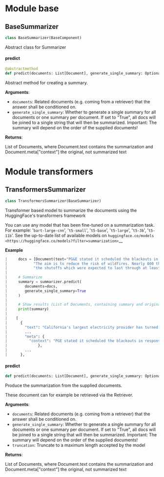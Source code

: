 <a id="base"></a>

# Module base

<a id="base.BaseSummarizer"></a>

## BaseSummarizer

```python
class BaseSummarizer(BaseComponent)
```

Abstract class for Summarizer

<a id="base.BaseSummarizer.predict"></a>

#### predict

```python
@abstractmethod
def predict(documents: List[Document], generate_single_summary: Optional[bool] = None) -> List[Document]
```

Abstract method for creating a summary.

**Arguments**:

- `documents`: Related documents (e.g. coming from a retriever) that the answer shall be conditioned on.
- `generate_single_summary`: Whether to generate a single summary for all documents or one summary per document.
If set to "True", all docs will be joined to a single string that will then
be summarized.
Important: The summary will depend on the order of the supplied documents!

**Returns**:

List of Documents, where Document.text contains the summarization and Document.meta["context"]
the original, not summarized text

<a id="transformers"></a>

# Module transformers

<a id="transformers.TransformersSummarizer"></a>

## TransformersSummarizer

```python
class TransformersSummarizer(BaseSummarizer)
```

Transformer based model to summarize the documents using the HuggingFace's transformers framework

You can use any model that has been fine-tuned on a summarization task. For example:
'`bart-large-cnn`', '`t5-small`', '`t5-base`', '`t5-large`', '`t5-3b`', '`t5-11b`'.
See the up-to-date list of available models on
`huggingface.co/models <https://huggingface.co/models?filter=summarization>`__

**Example**

```python
|     docs = [Document(text="PG&E stated it scheduled the blackouts in response to forecasts for high winds amid dry conditions."
|            "The aim is to reduce the risk of wildfires. Nearly 800 thousand customers were scheduled to be affected by"
|            "the shutoffs which were expected to last through at least midday tomorrow.")]
|
|     # Summarize
|     summary = summarizer.predict(
|        documents=docs,
|        generate_single_summary=True
|     )
|
|     # Show results (List of Documents, containing summary and original text)
|     print(summary)
|
|    [
|      {
|        "text": "California's largest electricity provider has turned off power to hundreds of thousands of customers.",
|        ...
|        "meta": {
|          "context": "PGE stated it scheduled the blackouts in response to forecasts for high winds amid dry conditions. ..."
|              },
|        ...
|      },
```

<a id="transformers.TransformersSummarizer.predict"></a>

#### predict

```python
def predict(documents: List[Document], generate_single_summary: Optional[bool] = None, truncation: bool = True) -> List[Document]
```

Produce the summarization from the supplied documents.

These document can for example be retrieved via the Retriever.

**Arguments**:

- `documents`: Related documents (e.g. coming from a retriever) that the answer shall be conditioned on.
- `generate_single_summary`: Whether to generate a single summary for all documents or one summary per document.
If set to "True", all docs will be joined to a single string that will then
be summarized.
Important: The summary will depend on the order of the supplied documents!
- `truncation`: Truncate to a maximum length accepted by the model

**Returns**:

List of Documents, where Document.text contains the summarization and Document.meta["context"]
the original, not summarized text

